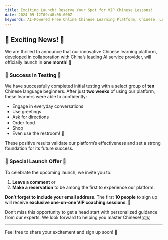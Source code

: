 ```yaml
---
title: Exciting Launch! Reserve Your Spot for VIP Chinese Lessons!
date: 2024-09-12T09:48:06.000Z
keywords: AI-Powered Free Online Chinese Learning Platform, Chinese, Learning, VIP, Launch, Reservation, Platform, AI, Service, Provider, Success, Testing, Conversations, Greetings, Directions, Food, Shopping, Restroom, Exclusive, Coaching, Opportunity, Master, Language, Experts, Guidance
---
```

## 🎉 Exciting News! 🎉

We are thrilled to announce that our innovative Chinese learning platform, developed in collaboration with China’s leading AI service provider, will officially launch in **one month**! 🚀

### 🌟 Success in Testing 🌟

We have successfully completed initial testing with a select group of **ten** Chinese language beginners. After just **two weeks** of using our platform, these learners were able to confidently:

- Engage in everyday conversations
- Use greetings
- Ask for directions
- Order food
- Shop
- Even use the restroom! 🚻

These positive results validate our platform’s effectiveness and set a strong foundation for its future success.

### 🎁 Special Launch Offer 🎁

To celebrate the upcoming launch, we invite you to:

1. **Leave a comment** or
2. **Make a reservation** to be among the first to experience our platform.

**Don’t forget to include your email address**. The first **10 people** to sign up will receive **exclusive one-on-one VIP coaching sessions**. 🌟

Don’t miss this opportunity to get a head start with personalized guidance from our experts. We look forward to helping you master Chinese! 🇨🇳

---

Feel free to share your excitement and sign up soon! 🎊
